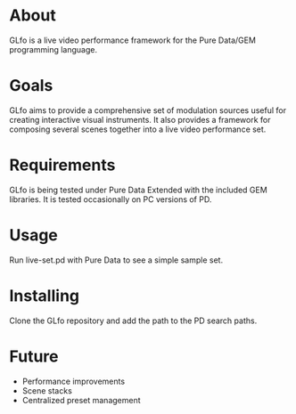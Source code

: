 # About

GLfo is a live video performance framework for the Pure Data/GEM programming language.

# Goals

GLfo aims to provide a comprehensive set of modulation sources useful for creating
interactive visual instruments. It also provides a framework for composing several 
scenes together into a live video performance set. 

# Requirements

GLfo is being tested under Pure Data Extended with the included GEM libraries. 
It is tested occasionally on PC versions of PD.

# Usage

Run live-set.pd with Pure Data to see a simple sample set.

# Installing

Clone the GLfo repository and add the path to the PD search paths.

# Future

* Performance improvements
* Scene stacks
* Centralized preset management

